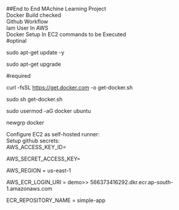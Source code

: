 ##End to End MAchine Learning Project<br>
Docker Build checked<br>
Github Workflow<br>
Iam User In AWS<br>
Docker Setup In EC2 commands to be Executed<br>
#optinal<br>

sudo apt-get update -y<br>

sudo apt-get upgrade<br>

#required<br>

curl -fsSL https://get.docker.com -o get-docker.sh<br>

sudo sh get-docker.sh<br>

sudo usermod -aG docker ubuntu<br>

newgrp docker<br>

Configure EC2 as self-hosted runner:<br>
Setup github secrets:<br>
AWS_ACCESS_KEY_ID=<br>

AWS_SECRET_ACCESS_KEY=<br>

AWS_REGION = us-east-1<br>

AWS_ECR_LOGIN_URI = demo>> 566373416292.dkr.ecr.ap-south-1.amazonaws.com<br>

ECR_REPOSITORY_NAME = simple-app<br>
